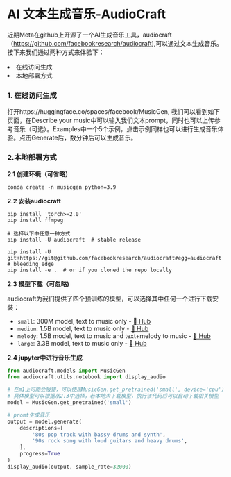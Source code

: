 # AI 文本生成音乐-AudioCraft

近期Meta在github上开源了一个AI生成音乐工具，audiocraft（https://github.com/facebookresearch/audiocraft),可以通过文本生成音乐。
接下来我们通过两种方式来体验下：
<li> 在线访问生成
<li> 本地部署方式

### 1. 在线访问生成
打开https://huggingface.co/spaces/facebook/MusicGen, 我们可以看到如下页面，在Describe your music中可以输入我们文本prompt，同时也可以上传参考音乐（可选）。Examples中一个5个示例，点击示例同样也可以进行生成音乐体验。点击Generate后，数分钟后可以生成音乐。
  
### 2.本地部署方式
<b>2.1 创建环境（可省略）</b>
```shell
conda create -n musicgen python=3.9
```
<b>2.2 安装audiocraft</b>
```shell
pip install 'torch>=2.0'
pip install ffmpeg

# 选择以下中任意一种方式
pip install -U audiocraft  # stable release

pip install -U git+https://git@github.com/facebookresearch/audiocraft#egg=audiocraft  # bleeding edge
pip install -e .  # or if you cloned the repo locally
```
<b>2.3 模型下载（可忽略)</b>

audiocraft为我们提供了四个预训练的模型，可以选择其中任何一个进行下载安装：
- `small`: 300M model, text to music only - [🤗 Hub](https://huggingface.co/facebook/musicgen-small)
- `medium`: 1.5B model, text to music only - [🤗 Hub](https://huggingface.co/facebook/musicgen-medium)
- `melody`: 1.5B model, text to music and text+melody to music - [🤗 Hub](https://huggingface.co/facebook/musicgen-melody)
- `large`: 3.3B model, text to music only - [🤗 Hub](https://huggingface.co/facebook/musicgen-large)

<b>2.4 jupyter中进行音乐生成</b>
```python
from audiocraft.models import MusicGen
from audiocraft.utils.notebook import display_audio

# 在m1上可能会报错，可以使用MusicGen.get_pretrained('small', device='cpu')
# 具体模型可以根据从2.3中选择，若本地未下载模型，执行该代码后可以自动下载相关模型
model = MusicGen.get_pretrained('small')  

# promt生成音乐
output = model.generate(
    descriptions=[
        '80s pop track with bassy drums and synth',
        '90s rock song with loud guitars and heavy drums',
    ],
    progress=True
)
display_audio(output, sample_rate=32000)
```
